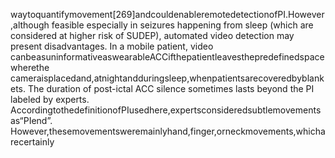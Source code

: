 waytoquantifymovement[269]andcouldenableremotedetectionofPI.However,although
feasible especially in seizures happening from sleep (which are considered at higher risk of
SUDEP), automated video detection may present disadvantages. In a mobile patient, video
canbeasuninformativeaswearableACCifthepatientleavesthepredefinedspacewherethe
cameraisplacedand,atnightandduringsleep,whenpatientsarecoveredbyblankets.
The duration of post-ictal ACC silence sometimes lasts beyond the PI labeled by experts.
AccordingtothedefinitionofPIusedhere,expertsconsideredsubtlemovementsas“PIend”.
However,thesemovementsweremainlyhand,finger,orneckmovements,whicharecertainly